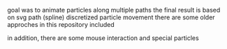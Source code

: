 goal was to animate particles along multiple paths
the final result is based on svg path (spline) discretized particle movement
there are some older approches in this repository included

in addition, there are some mouse interaction and special particles


